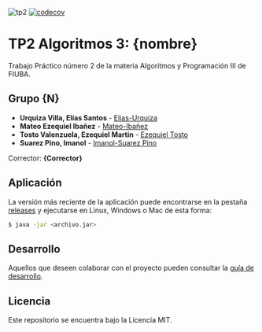 ![tp2](https://github.com/Elias-Urquiza/algo3_tp2_2C2022/actions/workflows/build.yml/badge.svg) [![codecov](https://codecov.io/gh/Elias-Urquiza/algo3_tp2_2C2022/branch/master/graph/badge.svg)](https://codecov.io/gh/Elias-Urquiza/algo3_tp2_2C2022)

# TP2 Algoritmos 3: {nombre}

Trabajo Práctico número 2 de la materia Algoritmos y Programación III de FIUBA.

## Grupo {N}

* **Urquiza Villa, Elías Santos** - [Elias-Urquiza](https://github.com/integrante1)
* **Mateo Ezequiel Ibañez** - [Mateo-Ibañez](https://github.com/MateoIbaniez)
* **Tosto Valenzuela, Ezequiel Martin** - [Ezequiel Tosto](https://github.com/echitosto)
* **Suarez Pino, Imanol** - [Imanol-Suarez Pino](https://github.com/Imasuarezpino)

Corrector: **{Corrector}**

## Aplicación

La versión más reciente de la aplicación puede encontrarse en la pestaña [releases](https://github.com/Elias-Urquiza/algo3_tp2_2C2022/releases/latest) y ejecutarse en Linux, Windows o Mac de esta forma:

```bash
$ java -jar <archivo.jar>
```

## Desarrollo

Aquellos que deseen colaborar con el proyecto pueden consultar la [guía de desarrollo](./docs/Desarrollo.md).

## Licencia

Este repositorio se encuentra bajo la Licencia MIT.
